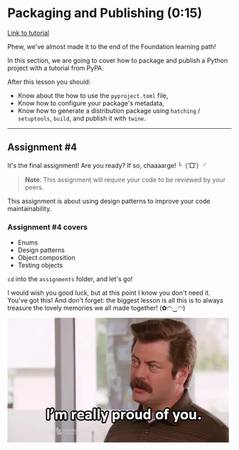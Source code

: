 # Packaging and Publishing (0:15)

[Link to tutorial](https://packaging.python.org/en/latest/tutorials/packaging-projects/)

Phew, we've almost made it to the end of the Foundation learning path!

In this section, we are going to cover how to package and publish a Python project with a tutorial from PyPA.

After this lesson you should:

- Know about the how to use the `pyproject.toml` file,
- Know how to configure your package's metadata,
- Know how to generate a distribution package using `hatching` / `setuptools`, `build`, and publish it with `twine`.

---

## Assignment #4

It's the final assignment! Are you ready? If so, chaaaarge! ╰（‵□′）╯

> **Note**: This assignment will require your code to be reviewed by your peers.

This assignment is about using design patterns to improve your code maintainability.

### Assignment #4 covers

- Enums
- Design patterns
- Object composition
- Testing objects

`cd` into the `assignments` folder, and let's go!

I would wish you good luck, but at this point I know you don't need it. You've got this! And don't forget: the biggest lesson is all this is to always treasure the lovely memories we all made together! (✿◠‿◠)

![Ron Swanson](../images/520ab75ccc1618a9127019fbb2ad1c0d262ed4b64ef217245fa5239a7f956f79.png)  
